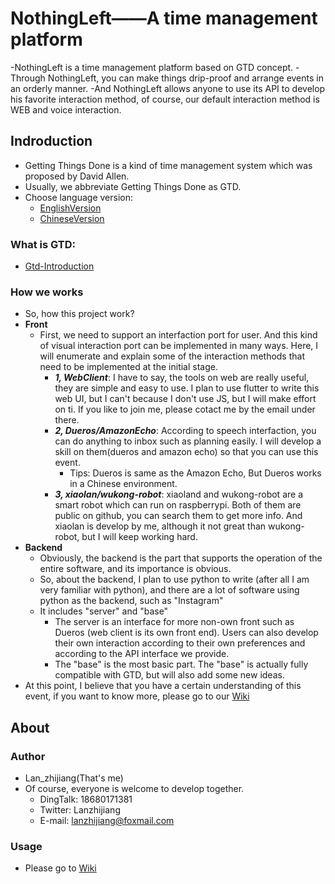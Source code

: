 # NothingLeft——A time management platform
-NothingLeft is a time management platform based on GTD concept.
-Through NothingLeft, you can make things drip-proof and arrange events in an orderly manner.
-And NothingLeft allows anyone to use its API to develop his favorite interaction method, of course, our default interaction method is WEB and voice interaction.

## Indroduction
- Getting Things Done is a kind of time management system which was proposed by David Allen.
- Usually, we abbreviate Getting Things Done as GTD.
- Choose language version: 
  - [EnglishVersion](./README_en.md)
  - [ChineseVersion](./README.md)

### What is GTD:
- [Gtd-Introduction](./GTD.md)

### How we works
- So, how this project work?
- **Front**
  - First, we need to support an interfaction port for user. And this kind of visual interaction port can be implemented in many ways. Here, I will enumerate and explain some of the interaction methods that need to be implemented at the initial stage.
    - ***1, WebClient***: I have to say, the tools on web are really useful, they are simple and easy to use. I plan to use flutter to write this web UI, but I can't because I don't use JS, but I will make effort on ti. If you like to join me, please cotact me by the email under there.
    - ***2, Dueros/AmazonEcho***: According to speech interfaction, you can do anything to inbox such as planning easily. I will develop a skill on them(dueros and amazon echo) so that you can use this event.
      - Tips: Dueros is same as the Amazon Echo, But Dueros works in a Chinese environment.
    - ***3, xiaolan/wukong-robot***: xiaoland and wukong-robot are a smart robot which can run on raspberrypi. Both of them are public on github, you can search them to get more info. And xiaolan is develop by me, although it not great than wukong-robot, but I will keep working hard.
- **Backend**
  - Obviously, the backend is the part that supports the operation of the entire software, and its importance is obvious.
  - So, about the backend, I plan to use python to write (after all I am very familiar with python), and there are a lot of software using python as the backend, such as "Instagram"
  - It includes "server" and "base"
    - The server is an interface for more non-own front such as Dueros (web client is its own front end). Users can also develop their own interaction according to their own preferences and according to the API interface we provide.
    - The "base" is the most basic part. The "base" is actually fully compatible with GTD, but will also add some new ideas.
- At this point, I believe that you have a certain understanding of this event, if you want to know more, please go to our [Wiki](https://github.com/xiaoland/GettingThingsDone/wiki)

## About

### Author
- Lan_zhijiang(That's me)
- Of course, everyone is welcome to develop together.
  - DingTalk: 18680171381
  - Twitter: Lanzhijiang
  - E-mail: lanzhijiang@foxmail.com

### Usage
- Please go to [Wiki](https:/github.com/xiaoland/GettingThinsDone/wiki)
